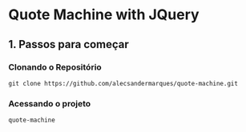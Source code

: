 # Quote Machine with JQuery

## 1. Passos para começar

### Clonando o Repositório

`git clone https://github.com/alecsandermarques/quote-machine.git`

### Acessando o projeto

`quote-machine`
